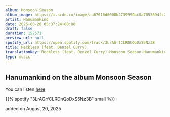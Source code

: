 ```yaml
---
album: Monsoon Season
album_image: https://i.scdn.co/image/ab67616d0000b2739999ac0a7052894fc20b4e5f
artist: Hanumankind
date: 2025-08-20 05:37:24+00:00
draft: false
duration: 152571
preview_url: null
spotify_url: https://open.spotify.com/track/3LrAGrfCLRDhQoDxS5Nz3B
title: Reckless (feat. Denzel Curry)
translationKey: Reckless (feat. Denzel Curry)-Monsoon Season-Hanumankind
type: music
---
```



## Hanumankind on the album Monsoon Season

You can listen [here](https://open.spotify.com/track/3LrAGrfCLRDhQoDxS5Nz3B)

{{% spotify "3LrAGrfCLRDhQoDxS5Nz3B" small %}}

added on August 20, 2025